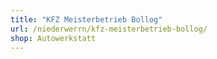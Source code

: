 ```yaml
---
title: "KFZ Meisterbetrieb Bollog"
url: /niederwerrn/kfz-meisterbetrieb-bollog/
shop: Autowerkstatt
---
```

